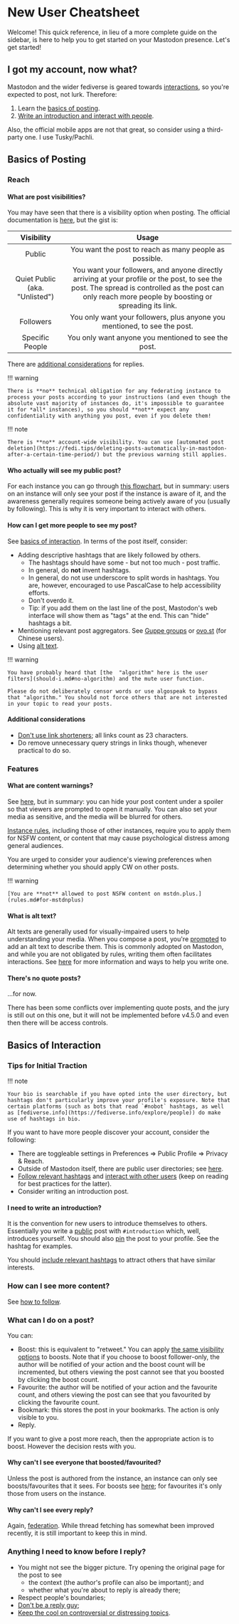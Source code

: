 # New User Cheatsheet

Welcome! This quick reference, in lieu of a more complete guide on the sidebar, is here to help you to get started on your Mastodon presence. Let's get started!

## I got my account, now what?

Mastodon and the wider fediverse is geared towards [interactions](should-i.md#reasons-to-use-mastodon), so you're expected to post, not lurk. Therefore:

1. Learn the [basics of posting](#basics-of-posting).
2. [Write an introduction and interact with people](#basics-of-interaction).

Also, the official mobile apps are not that great, so consider using a third-party one. I use Tusky/Pachli.

## Basics of Posting

### Reach

#### What are post visibilities?

You may have seen that there is a visibility option when posting. The official documentation is [here](https://docs.joinmastodon.org/user/posting/#privacy), but the gist is:

| Visibility | Usage |
|:---:|:---:|
| Public | You want the post to reach as many people as possible. |
| Quiet Public (aka. "Unlisted") | You want your followers, and anyone directly arriving at your profile or the post, to see the post. The spread is controlled as the post can only reach more people by boosting or spreading its link. |
| Followers | You only want your followers, plus anyone you mentioned, to see the post. |
| Specific People | You only want anyone you mentioned to see the post. |

There are [additional considerations](https://docs.joinmastodon.org/user/posting/#replies) for replies.

!!! warning

    There is **no** technical obligation for any federating instance to process your posts according to your instructions (and even though the absolute vast majority of instances do, it's impossible to guarantee it for *all* instances), so you should **not** expect any confidentiality with anything you post, even if you delete them!

!!! note

    There is **no** account-wide visibility. You can use [automated post deletion](https://fedi.tips/deleting-posts-automatically-in-mastodon-after-a-certain-time-period/) but the previous warning still applies.

#### Who actually will see my public post?

For each instance you can go through [this flowchart](https://axbom.com/mastodon-tips/#flowchart), but in summary: users on an instance will only see your post if the instance is aware of it, and the awareness generally requires someone being actively aware of you (usually by following). This is why it is very important to interact with others.

#### How can I get more people to see my post?

See [basics of interaction](#basics-of-interaction). In terms of the post itself, consider:

* Adding descriptive hashtags that are likely followed by others.
    * The hashtags should have some - but not too much - post traffic.
    * In general, do **not** invent hashtags.
    * In general, do not use underscore to split words in hashtags. You are, however, encouraged to use PascalCase to help accessibility efforts.
    * Don't overdo it.
    * Tip: if you add them on the last line of the post, Mastodon's web interface will show them as "tags" at the end. This can "hide" hashtags a bit.
* Mentioning relevant post aggregators. See [Guppe groups](https://a.gup.pe/) or [ovo.st](https://ovo.st/) (for Chinese users).
* Using [alt text](#what-is-alt-text).

!!! warning

    You have probably heard that [the  "algorithm" here is the user filters](should-i.md#no-algorithm) and the mute user function.

    Please do not deliberately censor words or use algospeak to bypass that "algorithm." You should not force others that are not interested in your topic to read your posts.

#### Additional considerations

* [Don't use link shorteners](https://fedi.tips/you-dont-need-link-shorteners-on-mastodon/); all links count as 23 characters.
* Do remove unnecessary query strings in links though, whenever practical to do so.

### Features

#### What are content warnings?

See [here](https://docs.joinmastodon.org/user/posting/#cw), but in summary: you can hide your post content under a spoiler so that viewers are prompted to open it manually. You can also set your media as sensitive, and the media will be blurred for others.

[Instance rules](rules.md#nsfw-content), including those of other instances, require you to apply them for NSFW content, or content that may cause psychological distress among general audiences.

You are urged to consider your audience's viewing preferences when determining whether you should apply CW on other posts.

!!! warning
    
    [You are **not** allowed to post NSFW content on mstdn.plus.](rules.md#for-mstdnplus)

#### What is alt text?

Alt texts are generally used for visually-impaired users to help understanding your media. When you compose a post, you're [prompted](https://docs.joinmastodon.org/user/posting/#media) to add an alt text to describe them. This is commonly adopted on Mastodon, and while you are not obligated by rules, writing them often facilitates interactions. See [here](best-practices.md#alternative-text) for more information and ways to help you write one.

#### There's no quote posts?

...for now.

There has been some conflicts over implementing quote posts, and the jury is still out on this one, but it will not be implemented before v4.5.0 and even then there will be access controls.

## Basics of Interaction

### Tips for Initial Traction

!!! note

    Your bio is searchable if you have opted into the user directory, but hashtags don't particularly improve your profile's exposure. Note that certain platforms (such as bots that read `#nobot` hashtags, as well as [fediverse.info](https://fediverse.info/explore/people)) do make use of hashtags in bio.

If you want to have more people discover your account, consider the following:

* There are toggleable settings in Preferences => Public Profile => Privacy & Reach.
* Outside of Mastodon itself, there are public user directories; see [here](how-to-follow.md#how-to-follow-people-and-content).
* [Follow relevant hashtags](how-to-follow.md#how-to-follow-people-and-content) and [interact with other users](should-i.md#you-want-to-interact-with-others) (keep on reading for best practices for the latter).
* Consider writing an introduction post.

#### I need to write an introduction?

It is the convention for new users to introduce themselves to others. Essentially you write a [public](#what-are-post-visibilities) post with `#introduction` which, well, introduces yourself. You should also [pin](https://docs.joinmastodon.org/user/discoverability/#pinned) the post to your profile. See the hashtag for examples.

You should [include relevant hashtags](#how-can-i-get-more-people-to-see-my-post) to attract others that have similar interests.

### How can I see more content?

See [how to follow](how-to-follow.md).

### What can I do on a post?

You can:

* Boost: this is equivalent to "retweet." You can apply [the same visibility options](#what-are-post-visibilities) to boosts. Note that if you choose to boost follower-only, the author will be notified of your action and the boost count will be incremented, but others viewing the post cannot see that you boosted by clicking the boost count.
* Favourite: the author will be notified of your action and the favourite count, and others viewing the post can see that you favourited by clicking the favourite count.
* Bookmark: this stores the post in your bookmarks. The action is only visible to you.
* Reply.

If you want to give a post more reach, then the appropriate action is to boost. However the decision rests with you.

#### Why can't I see everyone that boosted/favourited?

Unless the post is authored from the instance, an instance can only see boosts/favourites that it sees. For boosts see [here](#who-actually-will-see-my-public-post); for favourites it's only those from users on the instance.

#### Why can't I see every reply?

Again, [federation](#who-actually-will-see-my-public-post). While thread fetching has somewhat been improved recently, it is still important to keep this in mind.

### Anything I need to know before I reply?

* You might not see the bigger picture. Try opening the original page for the post to see
    * the context (the author's profile can also be important); and
    * whether what you're about to reply is already there;
* Respect people's boundaries;
* [Don't be a reply guy](best-practices.md#reply-guy);
* [Keep the cool on controversial or distressing topics](best-practices.md#politics).
